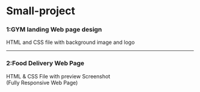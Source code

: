 # Small-project
<h3>1:GYM landing Web page design</h3>
<p>HTML and CSS file with background image and logo</p>
<hr>
<h3>2:Food Delivery Web Page</h3>
<p>HTML & CSS File with preview Screenshot<br>(Fully Responsive Web Page)</p>
